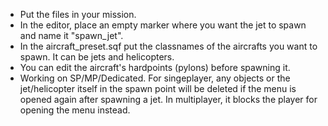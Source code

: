 - Put the files in your mission.
- In the editor, place an empty marker where you want the jet to spawn and name it "spawn_jet".
- In the aircraft_preset.sqf put the classnames of the aircrafts you want to spawn. It can be jets and helicopters.
- You can edit the aircraft's hardpoints (pylons) before spawning it.
- Working on SP/MP/Dedicated. For singeplayer, any objects or the jet/helicopter itself in the spawn point will be deleted if the menu is opened again after spawning a jet. In multiplayer, it blocks the player for opening the menu instead.
